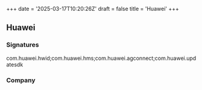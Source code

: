 +++
date = '2025-03-17T10:20:26Z'
draft = false
title = 'Huawei'
+++

## Huawei


### Signatures

com.huawei.hwid;com.huawei.hms;com.huawei.agconnect;com.huawei.updatesdk

### Company


